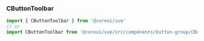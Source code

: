 ### CButtonToolbar

```jsx
import { CButtonToolbar } from '@coreui/vue'
// or
import CButtonToolbar from '@coreui/vue/src/components/button-group/CButtonToolbar'
```
